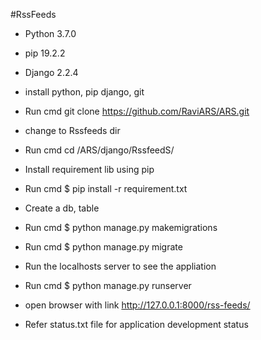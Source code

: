 #RssFeeds 

- Python 3.7.0
- pip 19.2.2 
- Django 2.2.4

- install python, pip django, git 
- Run cmd  git clone https://github.com/RaviARS/ARS.git
- change to Rssfeeds dir 
- Run cmd cd /ARS/django/RssfeedS/
- Install requirement lib using pip
- Run cmd $ pip install -r requirement.txt
- Create a db, table 
- Run cmd $ python manage.py makemigrations
- Run cmd $ python manage.py migrate
- Run the localhosts server to see the appliation
- Run cmd $ python manage.py runserver
- open browser with link http://127.0.0.1:8000/rss-feeds/


* Refer  status.txt file for application development status
